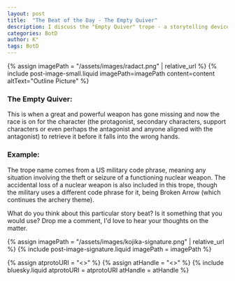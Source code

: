 ```yaml
---
layout: post
title:  "The Beat of the Day - The Empty Quiver"
description: I discuss the "Empty Quiver" trope - a storytelling device where characters race to recover a missing powerful weapon before it falls into the wrong hands. Originally a US military code for missing nuclear weapons, this plot device creates instant tension and urgency in narratives. Whether it's the protagonist or antagonist pursuing the weapon, this story beat drives action and raises dramatic stakes.
categories: BotD
author: K°
tags: BotD
---
```


<div>
{% assign imagePath = "/assets/images/radact.png" | relative_url %}
{% include post-image-small.liquid imagePath=imagePath content=content 
altText="Outline Picture" %}
</div>

### The Empty Quiver:
This is when a great and powerful weapon has gone missing and now the race is on for the character (the protagonist, secondary characters, support characters or even perhaps the antagonist and anyone aligned with the antagonist) to retrieve it before it falls into the wrong hands.

### Example:
The trope name comes from a US military code phrase, meaning any situation involving the theft or seizure of a functioning nuclear weapon. The accidental loss of a nuclear weapon is also included in this trope, though the military uses a different code phrase for it, being Broken Arrow (which continues the archery theme).

What do you think about this particular story beat? Is it something that you would use? Drop me a comment, I'd love to hear your thoughts on the matter.

<!-- signature -->
{% assign imagePath = "/assets/images/kojika-signature.png" | relative_url %}
{% include post-image-signature.liquid imagePath = imagePath %}

<!-- comments -->
{% assign atprotoURI = "<<atprotoURI>>" %}
{% assign atHandle = "<<atHandle>>" %}
{% include bluesky.liquid atprotoURI = atprotoURI atHandle = atHandle %}